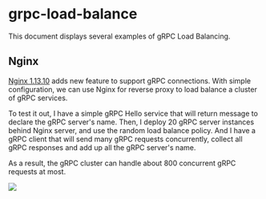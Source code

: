 # grpc-load-balance

This document displays several examples of gRPC Load Balancing. 

## Nginx 

[Nginx 1.13.10](https://www.nginx.com/blog/nginx-1-13-10-grpc/) adds new feature to support gRPC connections. With simple configuration, 
we can use Nginx for reverse proxy to load balance a cluster of gRPC services. 

To test it out, I have a simple gRPC Hello service that will return message to declare the gRPC server's name. Then, I deploy 20 gRPC server instances behind Nginx server, 
and use the random load balance policy. And I have a gRPC client that will send many gRPC requests concurrently, collect all gRPC responses and add up all the gRPC server's name. 

As a result, the gRPC cluster can handle about 800 concurrent gRPC requests at most. 

![](https://github.com/yuyilei/grpc-load-balance/pictrue/ng.jpg) 

